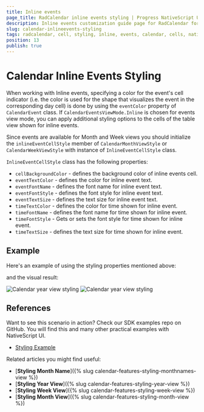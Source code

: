 ```yaml
---
title: Inline events
page_title: RadCalendar inline events styling | Progress NativeScript UI Documentation
description: Inline events customization guide page for RadCalendar for NativeScript.
slug: calendar-inlineevents-styling
tags: radcalendar, cell, styling, inline, events, calendar, cells, nativescript, professional
position: 13
publish: true
---
```


# Calendar Inline Events Styling
When working with Inline events, specifying a color for the event's cell indicator (i.e. the color is used for the shape that visualizes the event in the corresponding day cell) is done by using the `eventColor` property of `CalendarEvent` class. If `CalendarEventsViewMode.Inline` is chosen for events view mode, you can apply additional styling options to the cells of the table view shown for inline events.

Since events are available for Month and Week views you should initialize the `inlineEventCellStyle` member of `CalendarMonthViewStyle` or `CalendarWeekViewStyle` with instance of `InlineEventCellStyle` class.

`InlineEventCellStyle` class has the following properties:

- `cellBackgroundColor` - defines the background color of inline events cell.
- `eventTextColor` - defines the color for inline event text.
- `eventFontName` - defines the font name for inline event text.
- `eventFontStyle` - defines the font style for inline event text.
- `eventTextSize` - defines the text size for inline event text.
- `timeTextColor` - defines the color for time shown for inline event.
- `timeFontName` - defines the font name for time shown for inline event.
- `timeFontStyle` - Gets or sets the font style for time shown for inline event.
- `timeTextSize` - defines the text size for time shown for inline event.


## Example
Here's an example of using the styling properties mentioned above:

<snippet id='calendar-inlineevents-styling'/>

and the visual result:

![Calendar year view styling](../Styling/images/calendar_styling_inline_events_ios.png "iOS")      ![Calendar year view styling](../Styling/images/calendar_styling_inline_events_android.png "Android")

## References
Want to see this scenario in action?
Check our SDK examples repo on GitHub. You will find this and many other practical examples with NativeScript UI.

* [Styling Example](https://github.com/telerik/nativescript-ui-samples/tree/master/calendar/app/calendar/cell-styling)

Related articles you might find useful:

* [**Styling Month Name**]({% slug calendar-features-styling-monthnames-view %})
* [**Styling Year View**]({% slug calendar-features-styling-year-view %})
* [**Styling Week View**]({% slug calendar-features-styling-week-view %})
* [**Styling Month View**]({% slug calendar-features-styling-month-view %})
